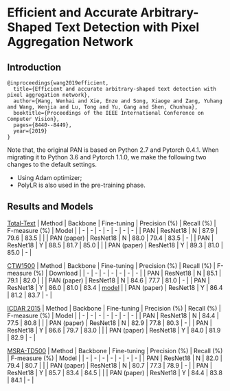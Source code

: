 # Efficient and Accurate Arbitrary-Shaped Text Detection with Pixel Aggregation Network
## Introduction
```
@inproceedings{wang2019efficient,
  title={Efficient and accurate arbitrary-shaped text detection with pixel aggregation network},
  author={Wang, Wenhai and Xie, Enze and Song, Xiaoge and Zang, Yuhang and Wang, Wenjia and Lu, Tong and Yu, Gang and Shen, Chunhua},
  booktitle={Proceedings of the IEEE International Conference on Computer Vision},
  pages={8440--8449},
  year={2019}
}
```

Note that, the original PAN is based on Python 2.7 and Pytorch 0.4.1.
When migrating it to Python 3.6 and Pytorch 1.1.0, we make the following two changes to the default settings.
- Using Adam optimizer;
- PolyLR is also used in the pre-training phase.

## Results and Models
[Total-Text](https://github.com/cs-chan/Total-Text-Dataset)
| Method | Backbone | Fine-tuning | Precision (%) | Recall (%) | F-measure (%) | Model |
| - | - | - | - | - | - | - |
| PAN | ResNet18 | N | 87.9 | 79.6 | 83.5 | |
| PAN (paper) | ResNet18 | N | 88.0 | 79.4 | 83.5 | - |
| PAN | ResNet18 | Y | 88.5 | 81.7 | 85.0 | |
| PAN (paper) | ResNet18 | Y | 89.3 | 81.0 | 85.0 | - |

[CTW1500](https://github.com/Yuliang-Liu/Curve-Text-Detector)
| Method | Backbone | Fine-tuning | Precision (%) | Recall (%) | F-measure (%) | Download |
| - | - | - | - | - | - | - |
| PAN | ResNet18 | N | 85.1 | 79.1 | 82.0 | |
| PAN (paper) | ResNet18 | N | 84.6 | 77.7 | 81.0 | - |
| PAN | ResNet18 | Y | 86.0 | 81.0 | 83.4 | [model](https://drive.google.com/file/d/1UY0K2JPsUmqmaJ68k2Q6KwByhogF1Usv/view?usp=sharing) |
| PAN (paper) | ResNet18 | Y | 86.4 | 81.2 | 83.7 | - |

[ICDAR 2015](https://rrc.cvc.uab.es/?ch=4)
| Method | Backbone | Fine-tuning | Precision (%) | Recall (%) | F-measure (%) | Model |
| - | - | - | - | - | - | - |
| PAN | ResNet18 | N | 84.4 | 77.5 | 80.8 | |
| PAN (paper) | ResNet18 | N | 82.9 | 77.8 | 80.3 | - |
| PAN | ResNet18 | Y | 86.6 | 79.7 | 83.0 | |
| PAN (paper) | ResNet18 | Y | 84.0 | 81.9 | 82.9 | - |

[MSRA-TD500](http://www.iapr-tc11.org/dataset/MSRA-TD500/MSRA-TD500.zip)
| Method | Backbone | Fine-tuning | Precision (%) | Recall (%) | F-measure (%) | Model |
| - | - | - | - | - | - | - |
| PAN | ResNet18 | N | 82.0 | 79.4 | 80.7 | |
| PAN (paper) | ResNet18 | N | 80.7 | 77.3 | 78.9 | - |
| PAN | ResNet18 | Y | 85.7 | 83.4 | 84.5 | |
| PAN (paper) | ResNet18 | Y | 84.4 | 83.8 | 84.1 | - |
